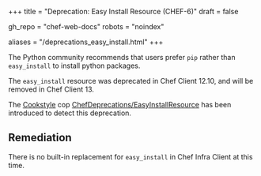 +++
title = "Deprecation: Easy Install Resource (CHEF-6)"
draft = false

gh_repo = "chef-web-docs"
robots = "noindex"


aliases = "/deprecations_easy_install.html"
+++

The Python community recommends that users prefer `pip` rather than
`easy_install` to install python packages.

The `easy_install` resource was deprecated in Chef Client 12.10, and
will be removed in Chef Client 13.

The [Cookstyle](/workstation/cookstyle/) cop
[ChefDeprecations/EasyInstallResource](https://github.com/chef/cookstyle/blob/master/docs/cops_chefdeprecations.md#chefdeprecationseasyinstallresource)
has been introduced to detect this deprecation.

## Remediation

There is no built-in replacement for `easy_install` in Chef Infra Client
at this time.
